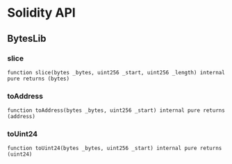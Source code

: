 # Solidity API

## BytesLib

### slice

```solidity
function slice(bytes _bytes, uint256 _start, uint256 _length) internal pure returns (bytes)
```

### toAddress

```solidity
function toAddress(bytes _bytes, uint256 _start) internal pure returns (address)
```

### toUint24

```solidity
function toUint24(bytes _bytes, uint256 _start) internal pure returns (uint24)
```

